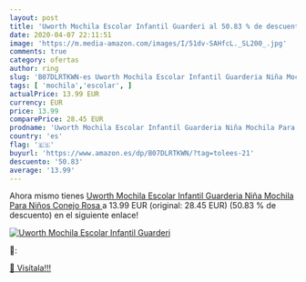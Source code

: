 ```yaml
---
layout: post
title: 'Uworth Mochila Escolar Infantil Guarderi al 50.83 % de descuento'
date: 2020-04-07 22:11:51
image: 'https://m.media-amazon.com/images/I/51dv-SAHfcL._SL200_.jpg'
comments: true
category: ofertas
author: ring
slug: 'B07DLRTKWN-es Uworth Mochila Escolar Infantil Guarderia Niña Mochila...'
tags: [ 'mochila','escolar', ]
actualPrice: 13.99 EUR
currency: EUR
price: 13.99
comparePrice: 28.45 EUR
prodname: 'Uworth Mochila Escolar Infantil Guarderia Niña Mochila Para Niños Conejo  Rosa '
country: 'es'
flag: '🇪🇸'
buyurl: 'https://www.amazon.es/dp/B07DLRTKWN/?tag=tolees-21'
descuento: '50.83'
average: '13.99'
---
```


Ahora mismo tienes [Uworth Mochila Escolar Infantil Guarderia Niña Mochila Para Niños Conejo  Rosa ](https://www.amazon.es/dp/B07DLRTKWN/?tag=tolees-21) a 13.99 EUR (original: 28.45 EUR) (50.83 %  de descuento) en el siguiente enlace!

[![Uworth Mochila Escolar Infantil Guarderi](https://m.media-amazon.com/images/I/51dv-SAHfcL._SL200_.jpg)](https://www.amazon.es/dp/B07DLRTKWN/?tag=tolees-21)

🔎:


[🛒 Visítala!!!](https://www.amazon.es/dp/B07DLRTKWN/?tag=tolees-21)
